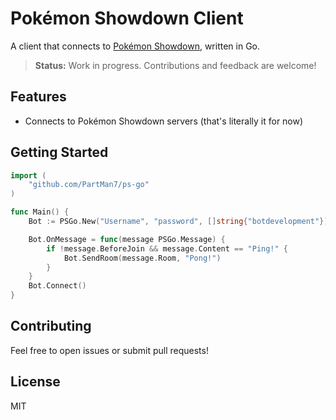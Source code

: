 # Pokémon Showdown Client

A client that connects to [Pokémon Showdown](https://pokemonshowdown.com/), written in Go.

> **Status:** Work in progress. Contributions and feedback are welcome!

## Features

- Connects to Pokémon Showdown servers
(that's literally it for now)

## Getting Started

```go
import (
    "github.com/PartMan7/ps-go"
)

func Main() {
	Bot := PSGo.New("Username", "password", []string{"botdevelopment"})

	Bot.OnMessage = func(message PSGo.Message) {
		if !message.BeforeJoin && message.Content == "Ping!" {
			Bot.SendRoom(message.Room, "Pong!")
		}
	}
	Bot.Connect()
}
```

## Contributing

Feel free to open issues or submit pull requests!

## License

MIT